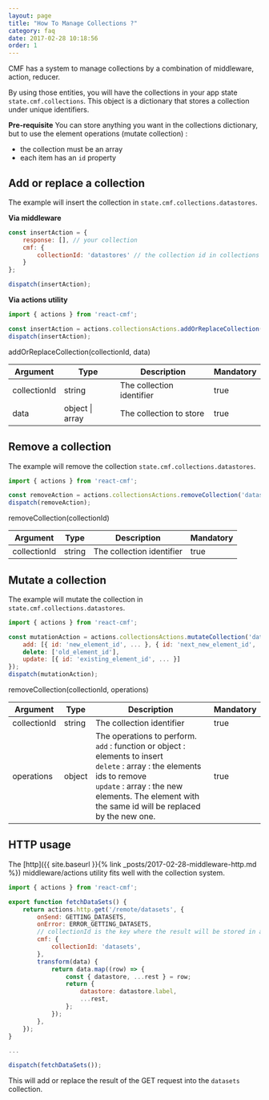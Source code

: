 ```yaml
---
layout: page
title: "How To Manage Collections ?"
category: faq
date: 2017-02-28 10:18:56
order: 1
---
```


CMF has a system to manage collections by a combination of middleware, action, reducer.

By using those entities, you will have the collections in your app state `state.cmf.collections`. This object is a dictionary that stores a collection under unique identifiers. 

**Pre-requisite**
You can store anything you want in the collections dictionary, but to use the element operations (mutate collection) : 
* the collection must be an array
* each item has an `id` property 


## Add or replace a collection

The example will insert the collection in `state.cmf.collections.datastores`.

**Via middleware**
```javascript
const insertAction = {
    response: [], // your collection
    cmf: {
        collectionId: 'datastores' // the collection id in collections store
    }
};

dispatch(insertAction);
```

**Via actions utility**
```javascript
import { actions } from 'react-cmf';

const insertAction = actions.collectionsActions.addOrReplaceCollection('datastores', []);
dispatch(insertAction);
```

addOrReplaceCollection(collectionId, data)

| Argument | Type | Description | Mandatory |
|---|---|---|---|
| collectionId | string | The collection identifier | true |
| data | object &#124; array | The collection to store | true |

## Remove a collection

The example will remove the collection `state.cmf.collections.datastores`.

```javascript
import { actions } from 'react-cmf';

const removeAction = actions.collectionsActions.removeCollection('datastores');
dispatch(removeAction);
```

removeCollection(collectionId)

| Argument | Type | Description | Mandatory |
|---|---|---|---|
| collectionId | string | The collection identifier | true |

## Mutate a collection

The example will mutate the collection in `state.cmf.collections.datastores`.

```javascript
import { actions } from 'react-cmf';

const mutationAction = actions.collectionsActions.mutateCollection('datastores', {
    add: [{ id: 'new_element_id', ... }, { id: 'next_new_element_id', ... }],
    delete: ['old_element_id'],
    update: [{ id: 'existing_element_id', ... }]
});
dispatch(mutationAction);
```

removeCollection(collectionId, operations)

| Argument | Type | Description | Mandatory |
|---|---|---|---|
| collectionId | string | The collection identifier | true |
| operations | object | The operations to perform.<br>`add` : function or object : elements to insert<br>`delete` : array : the elements ids to remove<br>`update` : array : the new elements. The element with the same id will be replaced by the new one. | true |

## HTTP usage

The [http]({{ site.baseurl }}{% link _posts/2017-02-28-middleware-http.md %}) middleware/actions utility fits well with the collection system.

```javascript
import { actions } from 'react-cmf';

export function fetchDataSets() {
	return actions.http.get('/remote/datasets', {
		onSend: GETTING_DATASETS,
		onError: ERROR_GETTING_DATASETS,
		// collectionId is the key where the result will be stored in app state
		cmf: {
			collectionId: 'datasets',
		},
		transform(data) {
			return data.map((row) => {
				const { datastore, ...rest } = row;
				return {
					datastore: datastore.label,
					...rest,
				};
			});
		},
	});
}

...

dispatch(fetchDataSets());
```

This will add or replace the result of the GET request into the `datasets` collection.